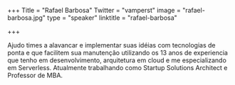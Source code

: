 +++
Title = "Rafael Barbosa"
Twitter = "vamperst"
image = "rafael-barbosa.jpg"
type = "speaker"
linktitle = "rafael-barbosa"

+++

Ajudo times a alavancar e implementar suas idéias com tecnologias de ponta e que facilitem sua manutenção utilizando os 13 anos de experiencia que tenho em desenvolvimento, arquitetura em cloud e me especializando em Serverless. Atualmente trabalhando como Startup Solutions Architect e Professor de MBA.
